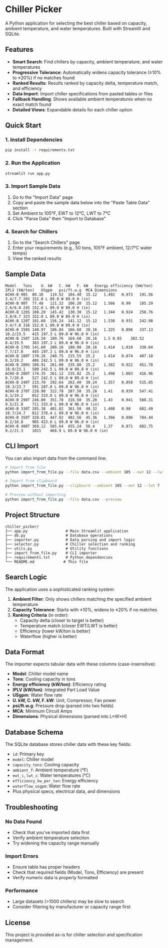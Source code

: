 # Chiller Picker

A Python application for selecting the best chiller based on capacity, ambient temperature, and water temperatures. Built with Streamlit and SQLite.

## Features

- **Smart Search**: Find chillers by capacity, ambient temperature, and water temperatures
- **Progressive Tolerance**: Automatically widens capacity tolerance (±10% to ±20%) if no matches found
- **Ranked Results**: Results ranked by capacity delta, temperature match, and efficiency
- **Data Import**: Import chiller specifications from pasted tables or files
- **Fallback Handling**: Shows available ambient temperatures when no exact match found
- **Detailed Views**: Expandable details for each chiller option

## Quick Start

### 1. Install Dependencies

```bash
pip install -r requirements.txt
```

### 2. Run the Application

```bash
streamlit run app.py
```

### 3. Import Sample Data

1. Go to the "Import Data" page
2. Copy and paste the sample data below into the "Paste Table Data" section
3. Set Ambient to 105°F, EWT to 12°C, LWT to 7°C
4. Click "Parse Data" then "Import to Database"

### 4. Search for Chillers

1. Go to the "Search Chillers" page
2. Enter your requirements (e.g., 50 tons, 105°F ambient, 12/7°C water temps)
3. View the ranked results

## Sample Data

```
Model	Tons	U. kW	C. kW	F. kW	Energy efficiency (kW/ton)	IPLV (kW/ton)	USgpm	psi/ft.w.g	MCA	Dimensions
ACHX-B 90S	80.10	119.52	104.40	15.12	1.492	0.973	191.56	3.4/7.7	265	152.0 L 89.0 W 89.0 H (in)
ACHX-B 90T	77.48	121.32	106.20	15.12	1.566	0.99	185.29	2.6/6.0	245	152.0 L 89.0 W 89.0 H (in)
ACHX-B 120S	108.20	145.42	130.30	15.12	1.344	0.924	258.76	3.8/8.7	323	152.0 L 89.0 W 89.0 H (in)
ACHX-B 120T	101.60	156.24	141.12	15.12	1.538	0.931	242.98	3.4/7.8	316	152.0 L 89.0 W 89.0 H (in)
ACHX-B 150S	140.97	186.84	166.68	20.16	1.325	0.896	337.13	10.2/23.5	415	197.3 L 89.0 W 96.0 H (in)
ACHX-B 150T	126.50	189.76	169.60	20.16	1.5	0.93	302.52	8.4/19.5	383	197.3 L 89.0 W 96.0 H (in)
ACHX-B 170S	141.60	200.16	180.00	20.16	1.414	1.019	338.64	7.7/17.8	445	197.3 L 89.0 W 96.0 H (in)
ACHX-B 180T	170.26	240.75	215.55	25.2	1.414	0.874	407.18	8.3/19.2	486	242.5 L 89.0 W 96.0 H (in)
ACHX-B 200S	188.91	261.00	235.80	25.2	1.382	0.922	451.78	10.0/23.1	580	242.5 L 89.0 W 89.0 H (in)
ACHX-B 200T	174.35	261.12	235.92	25.2	1.498	1.003	416.96	8.7/20.0	527	242.5 L 89.0 W 89.0 H (in)
ACHX-B 240T	215.70	292.64	262.40	30.24	1.357	0.858	515.85	10.3/23.7	591	287.8 L 89.0 W 96.0 H (in)
ACHX-B 270T	228.90	322.78	287.50	35.28	1.41	0.939	547.41	8.3/19.2	652	333.0 L 89.0 W 96.0 H (in)
ACHX-B 290T	246.00	351.78	316.50	35.28	1.43	0.941	588.31	9.5/21.8	711	333.0 L 89.0 W 96.0 H (in)
ACHX-B 330T	285.38	401.82	361.50	40.32	1.408	0.98	682.49	10.7/24.7	812	378.4 L 89.0 W 96.0 H (in)
ACHX-B 350T	328.01	447.92	402.56	45.36	1.366	0.896	784.44	8.2/18.8	905	423.6 L 89.0 W 96.0 H (in)
ACHX-B 400T	369.12	505.64	455.24	50.4	1.37	0.871	882.75	9.2/21.3	1021	468.9 L 89.0 W 96.0 H (in)
```

## CLI Import

You can also import data from the command line:

```bash
# Import from file
python import_from_file.py --file data.csv --ambient 105 --ewt 12 --lwt 7

# Import from clipboard
python import_from_file.py --clipboard --ambient 105 --ewt 12 --lwt 7

# Preview without importing
python import_from_file.py --file data.csv --preview
```

## Project Structure

```
chiller_picker/
├── app.py                 # Main Streamlit application
├── db.py                  # Database operations
├── importer.py            # Data parsing and import logic
├── selector.py            # Chiller selection and ranking
├── utils.py               # Utility functions
├── import_from_file.py    # CLI importer
├── requirements.txt       # Python dependencies
└── README.md             # This file
```

## Search Logic

The application uses a sophisticated ranking system:

1. **Ambient Filter**: Only shows chillers matching the specified ambient temperature
2. **Capacity Tolerance**: Starts with ±10%, widens to ±20% if no matches
3. **Ranking Criteria** (in order):
   - Capacity delta (closer to target is better)
   - Temperature match (closer EWT/LWT is better)
   - Efficiency (lower kW/ton is better)
   - Waterflow (higher is better)

## Data Format

The importer expects tabular data with these columns (case-insensitive):

- **Model**: Chiller model name
- **Tons**: Cooling capacity in tons
- **Energy efficiency (kW/ton)**: Efficiency rating
- **IPLV (kW/ton)**: Integrated Part Load Value
- **USgpm**: Water flow rate
- **U. kW, C. kW, F. kW**: Unit, Compressor, Fan power
- **psi/ft.w.g**: Pressure drop (parsed into two fields)
- **MCA**: Minimum Circuit Amps
- **Dimensions**: Physical dimensions (parsed into L×W×H)

## Database Schema

The SQLite database stores chiller data with these key fields:

- `id`: Primary key
- `model`: Chiller model
- `capacity_tons`: Cooling capacity
- `ambient_f`: Ambient temperature (°F)
- `ewt_c`, `lwt_c`: Water temperatures (°C)
- `efficiency_kw_per_ton`: Energy efficiency
- `waterflow_usgpm`: Water flow rate
- Plus physical specs, electrical data, and dimensions

## Troubleshooting

### No Data Found
- Check that you've imported data first
- Verify ambient temperature selection
- Try widening the capacity range manually

### Import Errors
- Ensure table has proper headers
- Check that required fields (Model, Tons, Efficiency) are present
- Verify numeric data is properly formatted

### Performance
- Large datasets (>1000 chillers) may be slow to search
- Consider filtering by manufacturer or capacity range first

## License

This project is provided as-is for chiller selection and specification management.
